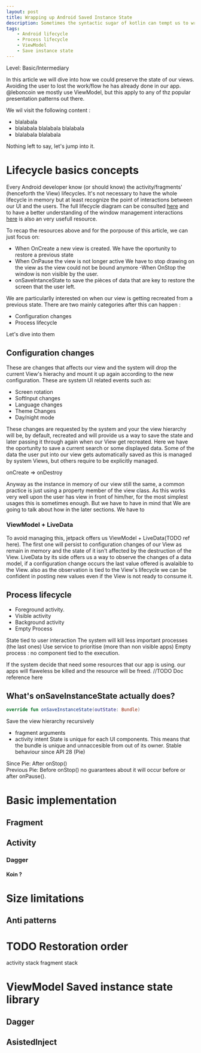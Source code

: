 ```yaml
---
layout: post
title: Wrapping up Android Saved Instance State
description: Sometimes the syntactic sugar of kotlin can tempt us to write code less readable in some ways
tags: 
    - Android lifecycle
    - Process lifecycle
    - ViewModel
    - Save instance state
---
```


Level: Basic/Intermediary

In this article we will dive into how we could preserve the state of our views. Avoiding the user to lost the work/flow he has already done in our app.
@leboncoin we mostly use ViewModel, but this apply to any of thz popular presentation patterns out there. 

We wil visit the following content :
- blalabala
- blalabala blalabala blalabala
- blalabala blalabala 

Nothing left to say, let's jump into it.

<!-- more -->

# Lifecycle basics concepts

Every Android developer know (or should know) the activity/fragments' (henceforth the View) lifecycles. It's not necessary to have the whole lifecycle in memory but at least recognize the point of interactions between our UI and the users. 
The full lifecycle diagram can be consulted [here](https://github.com/xxv/android-lifecycle) and to have a better understanding of the window management interactions [here](https://github.com/JoseAlcerreca/android-lifecycles) is also an very usefull resource.

To recap the resources above and for the porpouse of this article, we can just focus on:

- When OnCreate a new view is created.
We have the oportunity to restore a previous state
- When OnPause the view is not longer active
We have to stop drawing on the view as the view could not be bound anymore
-When OnStop the window is non visible by the user.
- onSaveIntanceState to save the pièces of data that are key to restore the screen that the user left.

We are particularlly interested on when our view is getting recreated from a previous state. There are two mainly categories after this can happen :

- Configuration changes
- Process lifecycle

Let's dive into them

## Configuration changes

These are changes that affects our view and the system will drop the current View's hierachy and mount it up again according to the new configuration. 
These are system UI related events such as:

- Screen rotation
- SoftInput changes
- Language changes
- Theme Changes
- Day/night mode

These changes are requested by the system and your the view hierarchy will be, by default, recreated and will provide us a way to save the state and later passing it through again when our View get recreated. Here we have the oportunity to save a current search or some displayed data. Some of the data the user put into our view gets automatically saved as this is managed by system Views, but others require to be explicitly managed.  

onCreate => onDestroy

Anyway as the instance in memory of our view still the same, a common practice is just using a property member of the view class. As this works very well upon the user has view in front of him/her, for the most simplest usages this is sometimes enough. 
But we have to have in mind that 
We are going to talk about how in the later sections.
We have to 

### ViewModel + LiveData

To avoid managing this, jetpack offers us ViewModel + LiveData(TODO ref here). The first one will persist to configuration changes of our View as remain in memory and the state of it isn't affected by the destruction of the View. LiveData by its side offers us a way to observe the changes of a data model, if a configuration change occurs the last value offered is avalaible to the View. also as the observation is tied to the View's lifecycle we can be confident in posting new values even if the View is not ready to consume it.

## Process lifecycle

- Foreground activity.
- Visible activity 
- Background activity 
- Empty Process

State tied to user interaction 
The system will kill less important processes (the last ones)
Use service to prioritise (more than non visible apps)
Empty process : no component tied to the execution.


If the system decide that need some resources that our app is using. our apps will flaweless be killed and the resource will be freed.
//TODO Doc reference here

## What's onSaveInstanceState actually does?

```kotlin
override fun onSaveInstanceState(outState: Bundle)
```
Save the view hierarchy recursively
- fragment arguments
- activity intent
State is unique for each UI components. This means that the bundle is unique and unnaccesible from out of its owner.
Stable behaviour since API 28 (Pie)

Since Pie: After onStop()  
Previous Pie: Before onStop() no guarantees about it will occur before or after onPause().

# Basic implementation



## Fragment 
## Activity
### Dagger
#### Koin ?

# Size limitations 
## Anti patterns
# TODO Restoration order

activity stack
fragment stack

# ViewModel Saved instance state library
## Dagger
## AsistedInject